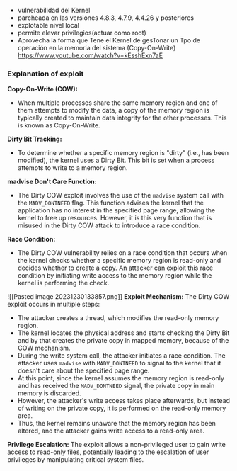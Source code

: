 - vulnerabilidad del Kernel
- parcheada en las versiones 4.8.3, 4.7.9, 4.4.26 y posteriores
- explotable nivel local
- permite elevar privilegios(actuar como root)
- Aprovecha la forma que Tene el Kernel de gesTonar un Tpo de
operación en la memoria del sistema (Copy-On-Write)
https://www.youtube.com/watch?v=kEsshExn7aE
### Explanation of exploit
**Copy-On-Write (COW):** 
- When multiple processes share the same memory region and one of them attempts to modify the data, a copy of the memory region is typically created to maintain data integrity for the other processes. This is known as Copy-On-Write.

**Dirty Bit Tracking:** 
- To determine whether a specific memory region is "dirty" (i.e., has been modified), the kernel uses a Dirty Bit. This bit is set when a process attempts to write to a memory region.

**madvise Don't Care Function:** 
- The Dirty COW exploit involves the use of the `madvise` system call with the `MADV_DONTNEED` flag. This function advises the kernel that the application has no interest in the specified page range, allowing the kernel to free up resources. However, it is this very function that is misused in the Dirty COW attack to introduce a race condition.

**Race Condition:** 
- The Dirty COW vulnerability relies on a race condition that occurs when the kernel checks whether a specific memory region is read-only and decides whether to create a copy. An attacker can exploit this race condition by initiating write access to the memory region while the kernel is performing the check.

![[Pasted image 20231230133857.png]]
**Exploit Mechanism:** 
The Dirty COW exploit occurs in multiple steps:
- The attacker creates a thread, which modifies the read-only memory region.
- The kernel locates the physical address and starts checking the Dirty Bit and by that creates the private copy in mapped memory, because of the COW mechanism.
- During the write system call, the attacker initiates a race condition. The attacker uses `madvise` with `MADV_DONTNEED` to signal to the kernel that it doesn't care about the specified page range.
- At this point, since the kernel assumes the memory region is read-only and has received the `MADV_DONTNEED` signal, the private copy in main memory is discarded.
- However, the attacker's write access takes place afterwards, but instead of writing on the private copy, it is performed on the read-only memory area.
- Thus, the kernel remains unaware that the memory region has been altered, and the attacker gains write access to a read-only area.

**Privilege Escalation:** 
The exploit allows a non-privileged user to gain write access to read-only files, potentially leading to the escalation of user privileges by manipulating critical system files.
